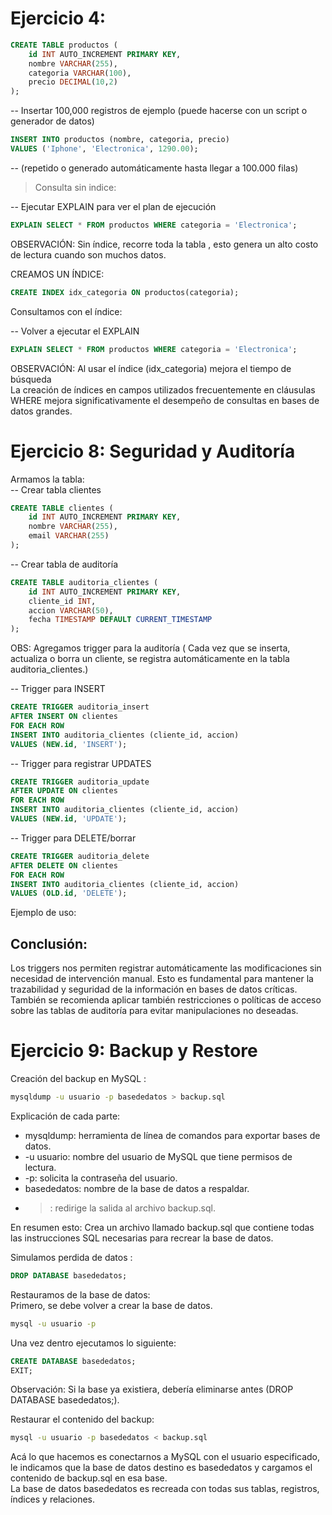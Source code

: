 # Ejercicio 4:

```sql
CREATE TABLE productos (
    id INT AUTO_INCREMENT PRIMARY KEY,
    nombre VARCHAR(255),
    categoria VARCHAR(100),
    precio DECIMAL(10,2) 
);
```

-- Insertar 100,000 registros de ejemplo (puede hacerse con un script o generador de datos)

```sql
INSERT INTO productos (nombre, categoria, precio)
VALUES ('Iphone', 'Electronica', 1290.00);
```

-- (repetido o generado automáticamente hasta llegar a 100.000 filas)

> Consulta sin indice:

-- Ejecutar EXPLAIN para ver el plan de ejecución

```sql
EXPLAIN SELECT * FROM productos WHERE categoria = 'Electronica';
```

OBSERVACIÓN: Sin índice, recorre toda la tabla , esto genera un alto costo de lectura cuando son muchos datos. 

CREAMOS UN ÍNDICE: 

```sql
CREATE INDEX idx_categoria ON productos(categoria);
```

Consultamos con el índice:

-- Volver a ejecutar el EXPLAIN

```sql
EXPLAIN SELECT * FROM productos WHERE categoria = 'Electronica';
```

OBSERVACIÓN:
Al usar el índice (idx_categoria) mejora el tiempo de búsqueda  
La creación de índices en campos utilizados frecuentemente en cláusulas WHERE mejora significativamente el desempeño de consultas en bases de datos grandes.

# Ejercicio 8: Seguridad y Auditoría

Armamos la tabla:  
-- Crear tabla clientes

```sql
CREATE TABLE clientes (
    id INT AUTO_INCREMENT PRIMARY KEY,
    nombre VARCHAR(255),
    email VARCHAR(255)
);
```

-- Crear tabla de auditoría

```sql
CREATE TABLE auditoria_clientes (
    id INT AUTO_INCREMENT PRIMARY KEY,
    cliente_id INT,
    accion VARCHAR(50),
    fecha TIMESTAMP DEFAULT CURRENT_TIMESTAMP
);
```

OBS: Agregamos trigger para la auditoría ( Cada vez que se inserta, actualiza o borra un cliente, se registra automáticamente en la tabla auditoria_clientes.)

-- Trigger para INSERT

```sql
CREATE TRIGGER auditoria_insert
AFTER INSERT ON clientes
FOR EACH ROW
INSERT INTO auditoria_clientes (cliente_id, accion)
VALUES (NEW.id, 'INSERT');
```

-- Trigger para registrar UPDATES

```sql
CREATE TRIGGER auditoria_update
AFTER UPDATE ON clientes
FOR EACH ROW
INSERT INTO auditoria_clientes (cliente_id, accion)
VALUES (NEW.id, 'UPDATE');
```

-- Trigger para DELETE/borrar

```sql
CREATE TRIGGER auditoria_delete
AFTER DELETE ON clientes
FOR EACH ROW
INSERT INTO auditoria_clientes (cliente_id, accion)
VALUES (OLD.id, 'DELETE');
```

Ejemplo de uso:  

## Conclusión:  
Los triggers nos permiten registrar automáticamente las modificaciones sin necesidad de intervención manual. Esto es fundamental para mantener la trazabilidad y seguridad de la información en bases de datos críticas.  
También se recomienda aplicar también restricciones o políticas de acceso sobre las tablas de auditoría para evitar manipulaciones no deseadas.

# Ejercicio 9: Backup y Restore

Creación del backup en MySQL : 

```bash
mysqldump -u usuario -p basededatos > backup.sql
```

Explicación de cada parte:
- mysqldump: herramienta de línea de comandos para exportar bases de datos.
- -u usuario: nombre del usuario de MySQL que tiene permisos de lectura.
- -p: solicita la contraseña del usuario.
- basededatos: nombre de la base de datos a respaldar.
- >: redirige la salida al archivo backup.sql.

En resumen esto: Crea un archivo llamado backup.sql que contiene todas las instrucciones SQL necesarias para recrear la base de datos.

Simulamos perdida de datos : 

```sql
DROP DATABASE basededatos;
```

Restauramos de la base de datos:  
Primero, se debe volver a crear la base de datos.

```bash
mysql -u usuario -p
```

Una vez dentro ejecutamos lo siguiente:

```sql
CREATE DATABASE basededatos; 
EXIT; 
```

Observación: Si la base ya existiera, debería eliminarse antes (DROP DATABASE basededatos;).

Restaurar el contenido del backup:

```bash
mysql -u usuario -p basededatos < backup.sql
```

Acá lo que hacemos es conectarnos a MySQL con el usuario especificado, le indicamos que la base de datos destino es basededatos y cargamos el contenido de backup.sql en esa base.  
La base de datos basededatos es recreada con todas sus tablas, registros, índices y relaciones.
